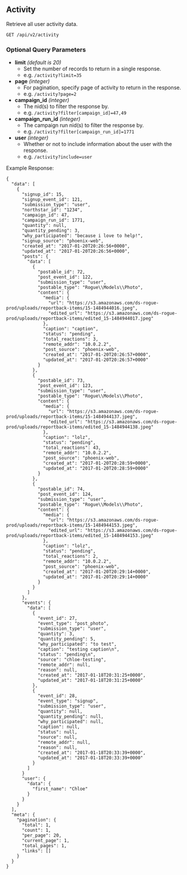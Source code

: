 ## Activity

Retrieve all user activity data. 

```
GET /api/v2/activity
```
### Optional Query Parameters
- **limit** _(default is 20)_
  - Set the number of records to return in a single response.
  - e.g. `/activity?limit=35`
- **page** _(integer)_
  - For pagination, specify page of activity to return in the response.
  - e.g. `/activity?page=2`
- **campaign_id** _(integer)_
  - The nid(s) to filter the response by.
  - e.g. `/activity?filter[campaign_id]=47,49`
- **campaign_run_id** _(integer)_
  - The campaign run nid(s) to filter the response by.
  - e.g. `/activity?filter[campaign_run_id]=1771`
- **user** _(integer)_
  - Whether or not to include information about the user with the response.
  - e.g. `/activity?include=user`


Example Response:

```
{
  "data": [
    {
      "signup_id": 15,
      "signup_event_id": 121,
      "submission_type": "user",
      "northstar_id": "1234",
      "campaign_id": 47,
      "campaign_run_id": 1771,
      "quantity": null,
      "quantity_pending": 3,
      "why_participated": "because i love to help!",
      "signup_source": "phoenix-web",
      "created_at": "2017-01-20T20:26:56+0000",
      "updated_at": "2017-01-20T20:26:56+0000",
      "posts": {
        "data": [
          {
            "postable_id": 72,
            "post_event_id": 122,
            "submission_type": "user",
            "postable_type": "Rogue\\Models\\Photo",
            "content": {
              "media": {
                "url": "https://s3.amazonaws.com/ds-rogue-prod/uploads/reportback-items/15-1484944016.jpeg",
                "edited_url": "https://s3.amazonaws.com/ds-rogue-prod/uploads/reportback-items/edited_15-1484944017.jpeg"
              },
              "caption": "caption",
              "status": "pending",
              "total_reactions": 3,
              "remote_addr": "10.0.2.2",
              "post_source": "phoenix-web",
              "created_at": "2017-01-20T20:26:57+0000",
              "updated_at": "2017-01-20T20:26:57+0000"
            }
          },
          {
            "postable_id": 73,
            "post_event_id": 123,
            "submission_type": "user",
            "postable_type": "Rogue\\Models\\Photo",
            "content": {
              "media": {
                "url": "https://s3.amazonaws.com/ds-rogue-prod/uploads/reportback-items/15-1484944137.jpeg",
                "edited_url": "https://s3.amazonaws.com/ds-rogue-prod/uploads/reportback-items/edited_15-1484944138.jpeg"
              },
              "caption": "lolz",
              "status": "pending",
              "total_reactions": 43,
              "remote_addr": "10.0.2.2",
              "post_source": "phoenix-web",
              "created_at": "2017-01-20T20:28:59+0000",
              "updated_at": "2017-01-20T20:28:59+0000"
            }
          },
          {
            "postable_id": 74,
            "post_event_id": 124,
            "submission_type": "user",
            "postable_type": "Rogue\\Models\\Photo",
            "content": {
              "media": {
                "url": "https://s3.amazonaws.com/ds-rogue-prod/uploads/reportback-items/15-1484944153.jpeg",
                "edited_url": "https://s3.amazonaws.com/ds-rogue-prod/uploads/reportback-items/edited_15-1484944153.jpeg"
              },
              "caption": "lolz",
              "status": "pending",
              "total_reactions": 2,
              "remote_addr": "10.0.2.2",
              "post_source": "phoenix-web",
              "created_at": "2017-01-20T20:29:14+0000",
              "updated_at": "2017-01-20T20:29:14+0000"
            }
          }
        ]
      },
      "events": {
        "data": [
          {
            "event_id": 27,
            "event_type": "post_photo",
            "submission_type": "user",
            "quantity": 3,
            "quantity_pending": 5,
            "why_participated": "to test",
            "caption": "testing caption\n",
            "status": "pending\n",
            "source": "chloe-testing",
            "remote_addr": null,
            "reason": null,
            "created_at": "2017-01-18T20:31:25+0000",
            "updated_at": "2017-01-18T20:31:25+0000"
          },
          {
            "event_id": 28,
            "event_type": "signup",
            "submission_type": "user",
            "quantity": null,
            "quantity_pending": null,
            "why_participated": null,
            "caption": null,
            "status": null,
            "source": null,
            "remote_addr": null,
            "reason": null,
            "created_at": "2017-01-18T20:33:39+0000",
            "updated_at": "2017-01-18T20:33:39+0000"
          }
        ]
      }
      "user": {
        "data": {
          "first_name": "Chloe"
        }
      }
    }
  ],
  "meta": {
    "pagination": {
      "total": 1,
      "count": 1,
      "per_page": 20,
      "current_page": 1,
      "total_pages": 1,
      "links": []
    }
  }
}
```
